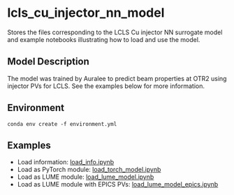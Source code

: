 # lcls_cu_injector_nn_model

Stores the files corresponding to the LCLS Cu injector NN surrogate model and example notebooks illustrating how to load and use the model.

## Model Description

The model was trained by Auralee to predict beam properties at OTR2 using injector PVs for LCLS. See the examples below for more information.

## Environment

```shell
conda env create -f environment.yml
```

## Examples

* Load information: [load_info.ipynb](load_info.ipynb)
* Load as PyTorch module: [load_torch_model.ipynb](load_torch_model.ipynb)
* Load as LUME module: [load_lume_model.ipynb](load_lume_model.ipynb)
* Load as LUME module with EPICS PVs: [load_lume_model_epics.ipynb](load_lume_model_epics.ipynb)
